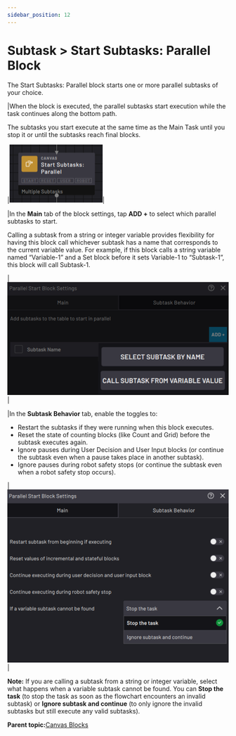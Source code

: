 ```yaml
---
sidebar_position: 12
---
```


# Subtask \> Start Subtasks: Parallel Block

The Start Subtasks: Parallel block starts one or more parallel subtasks of your choice.

|When the block is executed, the parallel subtasks start execution while the task continues along the bottom path.

The subtasks you start execute at the same time as the Main Task until you stop it or until the subtasks reach final blocks.

|![](../Images/TaskCanvasBlockGlossary/Canvas-StartSubtaskParallel-Block.png)|

|In the **Main** tab of the block settings, tap **ADD +** to select which parallel subtasks to start.

 Calling a subtask from a string or integer variable provides flexibility for having this block call whichever subtask has a name that corresponds to the current variable value. For example, if this block calls a string variable named “Variable-1” and a Set block before it sets Variable-1 to “Subtask-1”, this block will call Subtask-1.

|![](../Images/TaskCanvasBlockGlossary/Canvas-StartSubtaskParallel-Settings-Main-Add.png)|

|In the **Subtask Behavior** tab, enable the toggles to:

-   Restart the subtasks if they were running when this block executes.
-   Reset the state of counting blocks \(like Count and Grid\) before the subtask executes again.
-   Ignore pauses during User Decision and User Input blocks \(or continue the subtask even when a pause takes place in another subtask\).
-   Ignore pauses during robot safety stops \(or continue the subtask even when a robot safety stop occurs\).

|![](../Images/TaskCanvasBlockGlossary/Canvas-StartSubtaskParallel-Settings-SubtaskBehavior.png)|

**Note:** If you are calling a subtask from a string or integer variable, select what happens when a variable subtask cannot be found. You can **Stop the task** \(to stop the task as soon as the flowchart encounters an invalid subtask\) or **Ignore subtask and continue** \(to only ignore the invalid subtasks but still execute any valid subtasks\).

**Parent topic:**[Canvas Blocks](../TaskCanvasBlockGlossary/Canvas-Overview.md)

